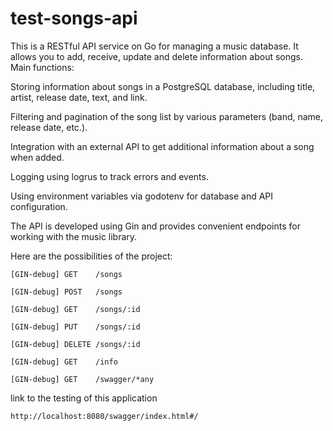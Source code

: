 # test-songs-api

This is a RESTful API service on Go for managing a music database. It allows you to add, receive, update and delete information about songs. Main functions:

Storing information about songs in a PostgreSQL database, including title, artist, release date, text, and link.

Filtering and pagination of the song list by various parameters (band, name, release date, etc.).

Integration with an external API to get additional information about a song when added.

Logging using logrus to track errors and events.

Using environment variables via godotenv for database and API configuration.

The API is developed using Gin and provides convenient endpoints for working with the music library.

Here are the possibilities of the project:

```
[GIN-debug] GET    /songs

[GIN-debug] POST   /songs

[GIN-debug] GET    /songs/:id
   
[GIN-debug] PUT    /songs/:id
   
[GIN-debug] DELETE /songs/:id
  
[GIN-debug] GET    /info
    
[GIN-debug] GET    /swagger/*any
 ```
link to the testing of this application

`http://localhost:8080/swagger/index.html#/`
